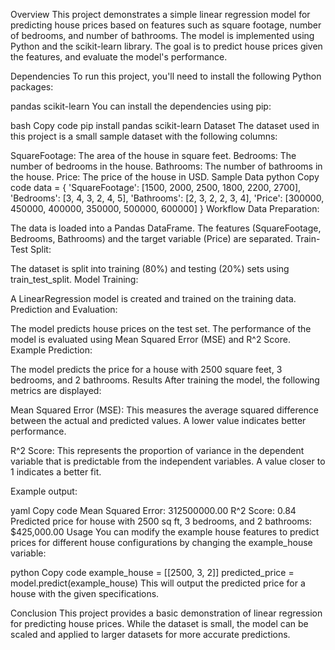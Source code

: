 Overview
This project demonstrates a simple linear regression model for predicting house prices based on features such as square footage, number of bedrooms, and number of bathrooms. The model is implemented using Python and the scikit-learn library. The goal is to predict house prices given the features, and evaluate the model's performance.

Dependencies
To run this project, you'll need to install the following Python packages:

pandas
scikit-learn
You can install the dependencies using pip:

bash
Copy code
pip install pandas scikit-learn
Dataset
The dataset used in this project is a small sample dataset with the following columns:

SquareFootage: The area of the house in square feet.
Bedrooms: The number of bedrooms in the house.
Bathrooms: The number of bathrooms in the house.
Price: The price of the house in USD.
Sample Data
python
Copy code
data = {
    'SquareFootage': [1500, 2000, 2500, 1800, 2200, 2700],
    'Bedrooms': [3, 4, 3, 2, 4, 5],
    'Bathrooms': [2, 3, 2, 2, 3, 4],
    'Price': [300000, 450000, 400000, 350000, 500000, 600000]
}
Workflow
Data Preparation:

The data is loaded into a Pandas DataFrame.
The features (SquareFootage, Bedrooms, Bathrooms) and the target variable (Price) are separated.
Train-Test Split:

The dataset is split into training (80%) and testing (20%) sets using train_test_split.
Model Training:

A LinearRegression model is created and trained on the training data.
Prediction and Evaluation:

The model predicts house prices on the test set.
The performance of the model is evaluated using Mean Squared Error (MSE) and R^2 Score.
Example Prediction:

The model predicts the price for a house with 2500 square feet, 3 bedrooms, and 2 bathrooms.
Results
After training the model, the following metrics are displayed:

Mean Squared Error (MSE): This measures the average squared difference between the actual and predicted values. A lower value indicates better performance.

R^2 Score: This represents the proportion of variance in the dependent variable that is predictable from the independent variables. A value closer to 1 indicates a better fit.

Example output:

yaml
Copy code
Mean Squared Error: 312500000.00
R^2 Score: 0.84
Predicted price for house with 2500 sq ft, 3 bedrooms, and 2 bathrooms: $425,000.00
Usage
You can modify the example house features to predict prices for different house configurations by changing the example_house variable:

python
Copy code
example_house = [[2500, 3, 2]]
predicted_price = model.predict(example_house)
This will output the predicted price for a house with the given specifications.

Conclusion
This project provides a basic demonstration of linear regression for predicting house prices. While the dataset is small, the model can be scaled and applied to larger datasets for more accurate predictions.
